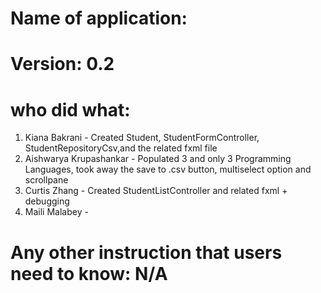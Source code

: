 # Name of application: 
# Version: 0.2

# who did what:
1. Kiana Bakrani - Created Student, StudentFormController, StudentRepositoryCsv,and the related fxml file 
2. Aishwarya Krupashankar - Populated 3 and only 3 Programming Languages, took away the save to .csv button, multiselect option and scrollpane  
3. Curtis Zhang - Created StudentListController and related fxml + debugging
3. Maili Malabey - 


# Any other instruction that users need to know: N/A











